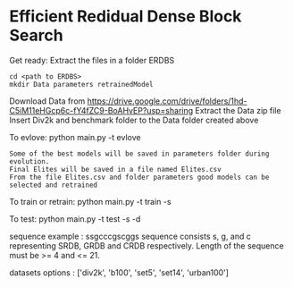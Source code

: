 # Efficient Redidual Dense Block Search

Get ready: 
    Extract the files in a folder ERDBS

    cd <path to ERDBS>
    mkdir Data parameters retrainedModel

Download Data from https://drive.google.com/drive/folders/1hd-C5iM11eHGcp6c-fY4fZC9-BoAHvEP?usp=sharing
Extract the Data zip file
Insert Div2k and benchmark folder to the Data folder created above

To evlove:
    python main.py -t evlove

    Some of the best models will be saved in parameters folder during evolution.
    Final Elites will be saved in a file named Elites.csv
    From the file Elites.csv and folder parameters good models can be selected and retrained

To train or retrain:
    python main.py -t train -s <sequence>

To test:
    python main.py -t test -s <sequence> -d <dataset>

sequence example : ssgcccgscggs
sequence consists s, g, and c representing SRDB, GRDB and CRDB respectively.
Length of the sequence must be >= 4 and <= 21.

datasets options : ['div2k', 'b100', 'set5', 'set14', 'urban100']